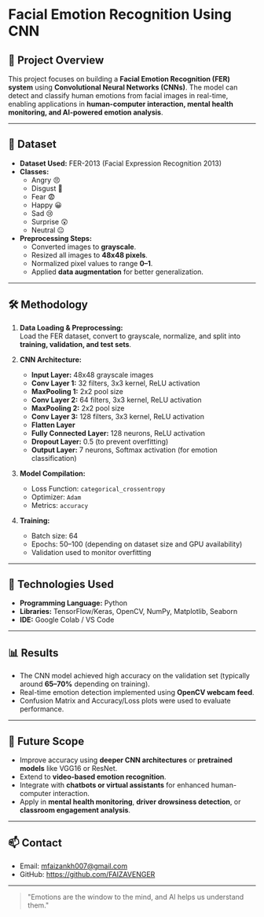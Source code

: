 # Facial Emotion Recognition Using CNN

## 👋 Project Overview
This project focuses on building a **Facial Emotion Recognition (FER) system** using **Convolutional Neural Networks (CNNs)**. The model can detect and classify human emotions from facial images in real-time, enabling applications in **human-computer interaction, mental health monitoring, and AI-powered emotion analysis**.

---

## 📂 Dataset
- **Dataset Used:** FER-2013 (Facial Expression Recognition 2013)  
- **Classes:**  
  - Angry 😠  
  - Disgust 🤢  
  - Fear 😨  
  - Happy 😀  
  - Sad 😢  
  - Surprise 😲  
  - Neutral 😐  
- **Preprocessing Steps:**  
  - Converted images to **grayscale**.  
  - Resized all images to **48x48 pixels**.  
  - Normalized pixel values to range **0–1**.  
  - Applied **data augmentation** for better generalization.

---

## 🛠 Methodology
1. **Data Loading & Preprocessing:**  
   Load the FER dataset, convert to grayscale, normalize, and split into **training, validation, and test sets**.  

2. **CNN Architecture:**  
   - **Input Layer:** 48x48 grayscale images  
   - **Conv Layer 1:** 32 filters, 3x3 kernel, ReLU activation  
   - **MaxPooling 1:** 2x2 pool size  
   - **Conv Layer 2:** 64 filters, 3x3 kernel, ReLU activation  
   - **MaxPooling 2:** 2x2 pool size  
   - **Conv Layer 3:** 128 filters, 3x3 kernel, ReLU activation  
   - **Flatten Layer**  
   - **Fully Connected Layer:** 128 neurons, ReLU activation  
   - **Dropout Layer:** 0.5 (to prevent overfitting)  
   - **Output Layer:** 7 neurons, Softmax activation (for emotion classification)

3. **Model Compilation:**  
   - Loss Function: `categorical_crossentropy`  
   - Optimizer: `Adam`  
   - Metrics: `accuracy`

4. **Training:**  
   - Batch size: 64  
   - Epochs: 50–100 (depending on dataset size and GPU availability)  
   - Validation used to monitor overfitting  

---

## 🧠 Technologies Used
- **Programming Language:** Python  
- **Libraries:** TensorFlow/Keras, OpenCV, NumPy, Matplotlib, Seaborn  
- **IDE:** Google Colab / VS Code  

---

## 📊 Results
- The CNN model achieved high accuracy on the validation set (typically around **65–70%** depending on training).  
- Real-time emotion detection implemented using **OpenCV webcam feed**.  
- Confusion Matrix and Accuracy/Loss plots were used to evaluate performance.

---

## 🔮 Future Scope
- Improve accuracy using **deeper CNN architectures** or **pretrained models** like VGG16 or ResNet.  
- Extend to **video-based emotion recognition**.  
- Integrate with **chatbots or virtual assistants** for enhanced human-computer interaction.  
- Apply in **mental health monitoring**, **driver drowsiness detection**, or **classroom engagement analysis**.

---

## 📫 Contact
- Email: mfaizankh007@gmail.com  
- GitHub: https://github.com/FAIZAVENGER

---

> "Emotions are the window to the mind, and AI helps us understand them."  
